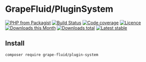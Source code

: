 # GrapeFluid/PluginSystem

[![PHP from Packagist](https://img.shields.io/packagist/php-v/grape-fluid/plugin-system.svg?style=flat-square)](https://packagist.org/packages/grape-fluid/plugin-system)
[![Build Status](https://img.shields.io/travis/grape-fluid/plugin-system.svg?style=flat-square)](https://travis-ci.org/grape-fluid/plugin-system)
[![Code coverage](https://img.shields.io/coveralls/grape-fluid/plugin-system.svg?style=flat-square)](https://coveralls.io/r/grape-fluid/plugin-system)
[![Licence](https://img.shields.io/packagist/l/grape-fluid/plugin-system.svg?style=flat-square)](https://packagist.org/packages/grape-fluid/plugin-system)
[![Downloads this Month](https://img.shields.io/packagist/dm/grape-fluid/plugin-system.svg?style=flat-square)](https://packagist.org/packages/grape-fluid/plugin-system)
[![Downloads total](https://img.shields.io/packagist/dt/grape-fluid/plugin-system.svg?style=flat-square)](https://packagist.org/packages/grape-fluid/plugin-system)
[![Latest stable](https://img.shields.io/packagist/v/grape-fluid/plugin-system.svg?style=flat-square)](https://packagist.org/packages/grape-fluid/plugin-system)


## Install

```
composer require grape-fluid/plugin-system
```
